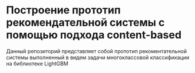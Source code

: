 # Построение прототип рекомендательной системы с помощью подхода content-based 

Данный репозиторий представляет собой прототип рекоментательной системы выполненный в видем задачи многоклассовой классификации на библиотеке LightGBM

